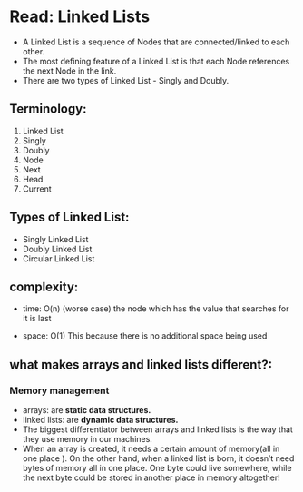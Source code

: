 # Read: Linked Lists

- A Linked List is a sequence of Nodes that are connected/linked to each other.
- The most defining feature of a Linked List is that each Node references the next Node in the link.
- There are two types of Linked List - Singly and Doubly.

## Terminology:

1. Linked List
2. Singly
3. Doubly
4. Node
5. Next
6. Head
7. Current

## Types of Linked List:

- Singly Linked List
- Doubly Linked List
- Circular Linked List

## complexity:

- time: O(n) (worse case) the node which has the value that searches for it is last

- space: O(1) This because there is no additional space being used

## what makes arrays and linked lists different?:

### Memory management

- arrays: are **static data structures.**
- linked lists: are **dynamic data structures.**
- The biggest differentiator between arrays and linked lists is the way that they use memory in our machines.
- When an array is created, it needs a certain amount of memory(all in one place ). On the other hand, when a linked list is born, it doesn’t need bytes of memory all in one place. One byte could live somewhere, while the next byte could be stored in another place in memory altogether!
